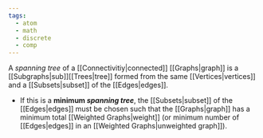 ```yaml
---
tags:
  - atom
  - math
  - discrete
  - comp
---
```

A *spanning tree* of a [[Connectivitiy|connected]] [[Graphs|graph]] is a [[Subgraphs|sub]][[Trees|tree]] formed from the same [[Vertices|vertices]] and a [[Subsets|subset]] of the [[Edges|edges]].
- If this is a **minimum *spanning tree***, the [[Subsets|subset]] of the [[Edges|edges]] must be chosen such that the [[Graphs|graph]] has a minimum total [[Weighted Graphs|weight]] (or minimum number of [[Edges|edges]] in an [[Weighted Graphs|unweighted graph]]).
